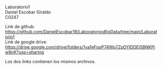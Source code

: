 Laboratorio1  
Daniel Escobar Giraldo  
C0247

Link de github: https://github.com/DanielEscobar19/LaboratoriosBigData/tree/main/Laboratorio1  
Link de google drive: https://drive.google.com/drive/folders/1ya1eFopP74Wp7ZpDYlDDEj5BNKPiw8nK?usp=sharing

Los dos links contienen los mismos archivos.